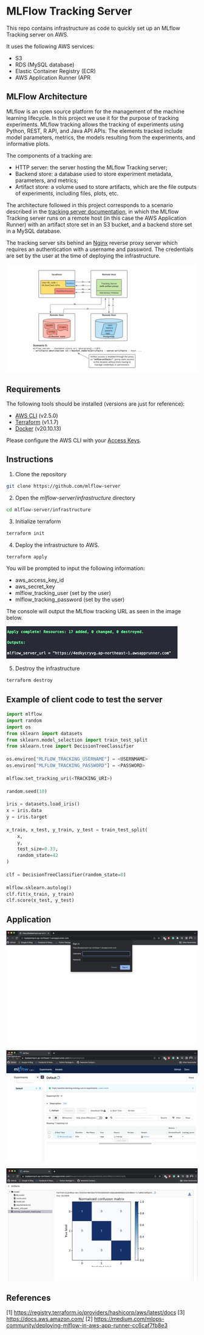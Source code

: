 # MLFlow Tracking Server

This repo contains infrastructure as code to quickly set up an MLflow Tracking server on AWS.

It uses the following AWS services:

* S3
* RDS (MySQL database)
* Elastic Container Registry (ECR)
* AWS Application Runner (APR

## MLFlow Architecture

MLflow is an open source platform for the management of the machine learning lifecycle. In this project we use it for the purpose of tracking experiments. MLflow tracking allows the tracking of experiments using  Python, REST, R API, and Java API APIs. The elements tracked include model parameters, metrics, the models resulting from the experiments, and informative plots.

The components of a tracking are:

* HTTP server: the server hosting the MLflow Tracking server;
* Backend store: a database used to store experiment metadata, parameters, and metrics;
* Artifact store: a volume used to store artifacts, which are the file outputs of experiments, including files, plots, etc.

The architecture followed in this project corresponds to a scenario described in the [tracking server documentation](https://www.mlflow.org/docs/latest/tracking.html), in which the MLflow Tracking server runs on a remote host (in this case the AWS Application Runner) with an artifact store set in an S3 bucket, and a backend store set in a MySQL database.

The tracking server sits behind an [Nginx](https://www.nginx.com/) reverse proxy server which requires an authentication with a username and password. The credentials are set by the user at the time of deploying the infrastructure.

![image](images/scenario_5.png)

## Requirements

The following tools should be installed (versions are just for reference):

* [AWS CLI](https://docs.aws.amazon.com/cli/latest/userguide/getting-started-install.html) (v2.5.0)
* [Terraform](https://learn.hashicorp.com/tutorials/terraform/install-cli) (v1.1.7)
* [Docker](https://docs.docker.com/desktop/mac/install/) (v20.10.13)

Please configure the AWS CLI with your [Access Keys](https://docs.aws.amazon.com/cli/latest/userguide/cli-configure-quickstart.html#cli-configure-quickstart-creds).

## Instructions

1. Clone the repository

```bash
git clone https://github.com/mlflow-server
```

2. Open  the *mlflow-server*/*infrastructure* directory

```bash
cd mlflow-server/infrastructure
```

3. Initialize terraform

```bash
terraform init
```

4. Deploy the infrastructure  to AWS.

```bash
terraform apply
```

You will be prompted to input the following information:

* aws_access_key_id
* aws_secret_key
* mlflow_tracking_user (set by the user)
* mlflow_tracking_password (set by the user)

The console will output the MLflow tracking URL as seen in the image below.

![image](images/output.png)

5. Destroy the infrastructure

```bash
terraform destroy
```

## Example of client code to test the server

```python
import mlflow
import random
import os
from sklearn import datasets
from sklearn.model_selection import train_test_split
from sklearn.tree import DecisionTreeClassifier

os.environ["MLFLOW_TRACKING_USERNAME"] = <USERNMAME>
os.environ["MLFLOW_TRACKING_PASSWORD"] = <PASSWORD>

mlflow.set_tracking_uri(<TRACKING_URI>)

random.seed(10)

iris = datasets.load_iris()
x = iris.data
y = iris.target

x_train, x_test, y_train, y_test = train_test_split(
    x, 
    y, 
    test_size=0.33, 
    random_state=42
)

clf = DecisionTreeClassifier(random_state=0)

mlflow.sklearn.autolog()
clf.fit(x_train, y_train)
clf.score(x_test, y_test)
```

## Application

![image](images/authentication.png)

![image](images/experiments.png)

![image](images/artifacts.png)


## References

[1] https://registry.terraform.io/providers/hashicorp/aws/latest/docs
[3] https://docs.aws.amazon.com/
[2] https://medium.com/mlops-community/deploying-mlflow-in-aws-app-runner-cc6caf7fb8e3 